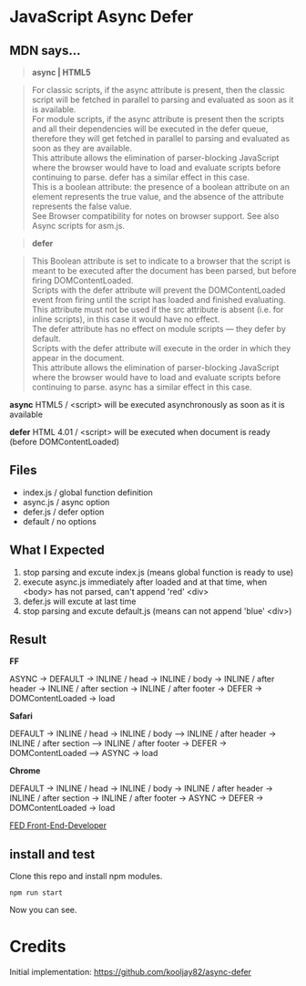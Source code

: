 # JavaScript Async Defer

## MDN says...

> **async | HTML5**

> For classic scripts, if the async attribute is present, then the classic script will be fetched in parallel to parsing and evaluated as soon as it is available.<br />For module scripts, if the async attribute is present then the scripts and all their dependencies will be executed in the defer queue, therefore they will get fetched in parallel to parsing and evaluated as soon as they are available.<br />This attribute allows the elimination of parser-blocking JavaScript where the browser would have to load and evaluate scripts before continuing to parse. defer has a similar effect in this case.<br />This is a boolean attribute: the presence of a boolean attribute on an element represents the true value, and the absence of the attribute represents the false value.<br />See Browser compatibility for notes on browser support. See also Async scripts for asm.js.


> **defer**

> This Boolean attribute is set to indicate to a browser that the script is meant to be executed after the document has been parsed, but before firing DOMContentLoaded.<br />Scripts with the defer attribute will prevent the DOMContentLoaded event from firing until the script has loaded and finished evaluating.<br />This attribute must not be used if the src attribute is absent (i.e. for inline scripts), in this case it would have no effect.<br />The defer attribute has no effect on module scripts — they defer by default.<br />Scripts with the defer attribute will execute in the order in which they appear in the document.<br />This attribute allows the elimination of parser-blocking JavaScript where the browser would have to load and evaluate scripts before continuing to parse. async has a similar effect in this case.

**async** HTML5 / \<script\> will be executed asynchronously as soon as it is available

**defer** HTML 4.01 / \<script\> will be executed when document is ready (before DOMContentLoaded)

## Files

- index.js / global function definition
- async.js / async option
- defer.js / defer option
- default / no options
 
## What I Expected

1. stop parsing and excute index.js (means global function is ready to use)
2. execute async.js immediately after loaded and at that time, when \<body\> has not parsed, can't append 'red' \<div\>
3. defer.js will excute at last time
4. stop parsing and excute default.js (means can not append 'blue' \<div\>)

## Result
 
**FF**

ASYNC -> DEFAULT -> INLINE / head -> INLINE / body -> INLINE / after header -> INLINE / after section -> INLINE / after footer -> DEFER -> DOMContentLoaded -> load

**Safari**

DEFAULT -> INLINE / head -> INLINE / body –> INLINE / after header -> INLINE / after section –> INLINE / after footer -> DEFER -> DOMContentLoaded –> ASYNC -> load

**Chrome**

DEFAULT -> INLINE / head -> INLINE / body -> INLINE / after header -> INLINE / after section -> INLINE / after footer -> ASYNC -> DEFER -> DOMContentLoaded -> load

[FED Front-End-Developer](https://kool-jay.tistory.com/35)


## install and test

Clone this repo and install npm modules.

```
npm run start
```

Now you can see.


# Credits
Initial implementation: 
https://github.com/kooljay82/async-defer
